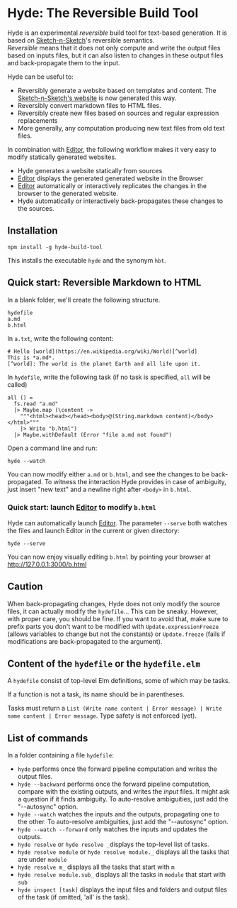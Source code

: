 # Hyde: The Reversible Build Tool

Hyde is an experimental *reversible* build tool for text-based generation.
It is based on [Sketch-n-Sketch](https://github.com/ravichugh/sketch-n-sketch)'s reversible semantics.  
*Reversible* means that it does not only compute and write the output files based on inputs files, but it can also listen to changes in these output files and back-propagate them to the input.

Hyde can be useful to:

- Reversibly generate a website based on templates and content.
  The [Sketch-n-Sketch's website](http://ravichugh.github.io/sketch-n-sketch/) is now generated this way.
- Reversibly convert markdown files to HTML files.
- Reversibly create new files based on sources and regular expression replacements
- More generally, any computation producing new text files from old text files.

In combination with [Editor][editor], the following workflow makes it very easy to modify statically generated websites.

- Hyde generates a website statically from sources
- [Editor][editor] displays the generated generated website in the Browser
- [Editor][editor] automatically or interactively replicates the changes in the browser to the generated website.
- Hyde automatically or interactively back-propagates these changes to the sources.

## Installation

    npm install -g hyde-build-tool

This installs the executable `hyde` and the synonym `hbt`.

## Quick start: Reversible Markdown to HTML

In a blank folder, we'll create the following structure.

    hydefile
    a.md
    b.html

In `a.txt`, write the following content:

    # Hello [world](https://en.wikipedia.org/wiki/World)[^world]
    This is *a.md*.
    [^world]: The world is the planet Earth and all life upon it.

In `hydefile`, write the following task (if no task is specified, `all` will be called)

    all () =
      fs.read "a.md"
      |> Maybe.map (\content ->
        """<html><head></head><body>@(String.markdown content)</body></html>"""
        |> Write "b.html")
      |> Maybe.withDefault (Error "file a.md not found")

Open a command line and run:

    hyde --watch

You can now modify either `a.md` or `b.html`, and see the changes to be back-propagated.
To witness the interaction Hyde provides in case of ambiguity, just insert "new text" and a newline right after `<body>` in `b.html`.  

### Quick start: launch [Editor][editor] to modify `b.html`

Hyde can automatically launch [Editor][editor].
The parameter `--serve` both watches the files and launch Editor in the current or given directory:

    hyde --serve

You can now enjoy visually editing `b.html` by pointing your browser at http://127.0.0.1:3000/b.html
  
## Caution

When back-propagating changes, Hyde does not only modify the source files, it can actually modify the `hydefile`... This can be sneaky. However, with proper care, you should be fine.
If you want to avoid that, make sure to prefix parts you don't want to be modified with `Update.expressionFreeze` (allows variables to change but not the constants) or `Update.freeze` (fails if modifications are back-propagated to the argument).

## Content of the `hydefile` or the `hydefile.elm`

A `hydefile` consist of top-level Elm definitions, some of which may be tasks.

If a function is not a task, its name should be in parentheses.

Tasks must return a `List (Write name content | Error message) | Write name content | Error message`.
Type safety is not enforced (yet).

## List of commands

In a folder containing a file `hydefile`:

* `hyde` performs once the forward pipeline computation and writes the output files.
* `hyde --backward` performs once the forward pipeline computation, compare with the existing outputs, and writes the *input* files.
  It might ask a question if it finds ambiguity.
  To auto-resolve ambiguities, just add the "--autosync" option.
* `hyde --watch` watches the inputs and the outputs, propagating one to the other.
  To auto-resolve ambiguities, just add the "--autosync" option.
* `hyde --watch --forward` only watches the inputs and updates the outputs.
* `hyde resolve` or `hyde resolve _`displays the top-level list of tasks.
* `hyde resolve module` or `hyde resolve module._` displays all the tasks that are under `module`
* `hyde resolve m_` displays all the tasks that start with `m`
* `hyde resolve module.sub_` displays all the tasks in `module` that start with `sub`
* `hyde inspect [task]` displays the input files and folders and output files of the task (if omitted, 'all' is the task).


[editor]: https://github.com/MikaelMayer/Editor